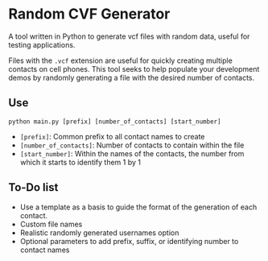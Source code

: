 # Random CVF Generator
A tool written in Python to generate vcf files with random data, useful for testing applications.

Files with the `.vcf` extension are useful for quickly creating multiple contacts on cell phones. This tool seeks to help populate your development demos by randomly generating a file with the desired number of contacts.

## Use

```
python main.py [prefix] [number_of_contacts] [start_number]
```
- `[prefix]`: Common prefix to all contact names to create
- `[number_of_contacts]`: Number of contacts to contain within the file
- `[start_number]`: Within the names of the contacts, the number from which it starts to identify them 1 by 1

## To-Do list

- Use a template as a basis to guide the format of the generation of each contact.
- Custom file names
- Realistic randomly generated usernames option 
- Optional parameters to add prefix, suffix, or identifying number to contact names
